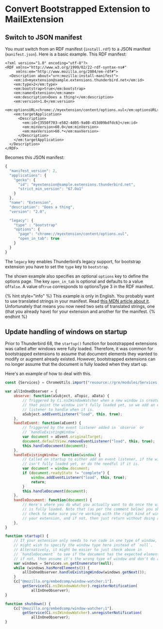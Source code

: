 # Convert Bootstrapped Extension to MailExtension

## Switch to JSON manifest

You _must_ switch from an RDF manifest \(`install.rdf`\) to a JSON manifest \(`manifest.json`\). Here is a basic example. This RDF manifest:

```markup
<?xml version="1.0" encoding="utf-8"?>
<RDF xmlns="http://www.w3.org/1999/02/22-rdf-syntax-ns#"
     xmlns:em="http://www.mozilla.org/2004/em-rdf#">
  <Description about="urn:mozilla:install-manifest">
    <em:id>myextension@sample.extensions.thunderbird.net</em:id>
    <em:type>2</em:type>
    <em:bootstrap>true</em:bootstrap>
    <em:name>Extension</em:name>
    <em:description>Does a thing!</em:description>
    <em:version>1.0</em:version>
    <em:optionsURL>chrome://myextension/content/options.xul</em:optionsURL>
    <em:targetApplication>
      <Description>
        <em:id>{3550f703-e582-4d05-9a08-453d09bdfdc6}</em:id>
        <em:minVersion>60.0</em:minVersion>
        <em:maxVersion>60.*</em:maxVersion>
      </Description>
    </em:targetApplication>
  </Description>
</RDF>
```

Becomes this JSON manifest:

```javascript
{
  "manifest_version": 2,
  "applications": {
    "gecko": {
      "id": "myextension@sample.extensions.thunderbird.net",
      "strict_min_version": "67.0a1"
    }
  },
  "name": "Extension",
  "description": "Does a thing",
  "version": "2.0",

  "legacy": {
    "type" : "bootstrap"
    "options": {
      "page": "chrome://myextension/content/options.xul",
      "open_in_tab": true
    }
  }
}
```

The `legacy` key enables Thunderbird’s legacy support, for bootstrap extension you have to set the `type` key to `bootstrap`.

The shown example also specifies an optional `options` key to define the options page. The key `open_in_tab` is optional and defaults to a value of`false`. A value of`true` corresponds to optionsType 3 in the RDF manifest.

{% hint style="info" %}
This example is only in English. You probably want to use translated strings in your manifest. Read [this MDN article about it](https://developer.mozilla.org/en-US/docs/Mozilla/Add-ons/WebExtensions/Internationalization#Internationalizing_manifest.json). Unfortunately that means you now need two sets of translated strings, one \(that you already have\) for your extension and another for the manifest.
{% endhint %}

## Update handling of windows on startup

Prior to Thunderbird 68, the `startup()` function for bootstrapped extensions was called after windows were fully loaded. Therefore, it was common for bootstrapped extensions to assume that document elements they wanted to modify or augment already existed. However, bootstrapped extensions can no longer assume that the document is fully loaded when they start up.

Here's an example of how to deal with this.

```javascript
const {Services} = ChromeUtils.import("resource://gre/modules/Services.jsm");

var allInOneObserver = {
    observe: function(aSubject, aTopic, aData) {
        // Triggered by Ci.nsIWindowWatcher when a new window is created. At
        // that point the window isn't fully loaded yet, so we add an event
        // listener to handle when it is.
        aSubject.addEventListener("load", this, true);
    },
    handleEvent: function(aEvent) {
        // Triggered by the event listener added in `observe` or
        // `handleExistingWindow`.
        var document = aEvent.originalTarget;
        document.defaultView.removeEventListener("load", this, true);
        this.handleDocument(document);
    },
    handleExistingWindow: function(window) {
        // Called on startup to either add an event listener, if the window
        // isn't fully loaded yet, or do the needful if it is.
        var document = window.document;
        if (document.readyState != "complete") {
            window.addEventListener("load", this, true);
            return;
        }
        this.handleDocument(document);
    },
    handleDocument: function(document) {
        // Here's where you do what you actually want to do once the window
        // is fully loaded. Note that (as per the comment below) you should
        // check to make sure you're working with the right kind of window for
        // your extension, and if not, then just return without doing anything.
    },
}

function startup() {
    // If your extension only needs to run code in one type of window, then you
    // might wish to specify the window type here instead of `null`.
    // Alternatively, it might be easier to just check above in
    // `handleDocument` to see if the document has the expected elements, and
    // if not, then assume it's the wrong type of window and don't do anything.
    var windows = Services.wm.getEnumerator(null);
    while (windows.hasMoreElements()) {
        allInOneObserver.handleExistingWindow(windows.getNext());
    }
    Cc["@mozilla.org/embedcomp/window-watcher;1"].
        getService(Ci.nsIWindowWatcher).registerNotification(
            allInOneObserver);
}

function shutdown() {
    Cc["@mozilla.org/embedcomp/window-watcher;1"].
        getService(Ci.nsIWindowWatcher).unregisterNotification(
            allInOneObserver);
}
```
